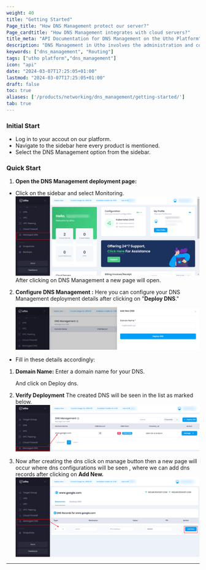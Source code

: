 ```yaml
---
weight: 40
title: "Getting Started"
Page_title: "How DNS Management protect our server?"
Page_cardtitle: "How DNS Management integrates with cloud servers?"
title_meta: "API Documentation for DNS Management on the Utho Platform"
description: "DNS Management in Utho involves the administration and configuration of Domain Name System (DNS) settings for domains and services hosted or managed within the Utho platform. This includes tasks such as registering domain names, configuring DNS records, managing DNS zones, and ensuring reliable domain name resolution."
keywords: ["dns_management", "Routing"]
tags: ["utho platform","dns_management"]
icon: "api"
date: "2024-03-07T17:25:05+01:00"
lastmod: "2024-03-07T17:25:05+01:00"
draft: false
toc: true
aliases: ['/products/networking/dns_management/getting-started/']
tab: true
---
```


### Initial Start

- Log in to your accout on our platform.
- Navigate to the sidebar here every product is mentioned.
- Select the DNS Management  option from the sidebar.

### Quick Start

1. **Open the DNS Management deployment page:**

- Click on the sidebar and select Monitoring.
![Dashboard](./Screenshots/Dashboard.png)
After clicking on DNS Management a new page will open.

2. **Configure DNS Management :**
 Here you can configure your DNS Management deployment details after clicking on "**Deploy DNS**."

    ![DNS_Process](./Screenshots/DNS_Process.png)

- Fill in these details accordingly:
1. **Domain Name:** Enter a domain name for your DNS.

    And click on Deploy dns.

2. **Verify Deployment**
The created DNS will be seen in the list as marked below.
![DNS_Process01](./Screenshots/DNS_Process01.png)


3. Now after creating the dns click on manage button then a new page will occur where dns configurations will be seen , where we can add dns records after clicking on **Add New.** 
![DNS_Process02](./Screenshots/DNS_Process02.png)



---




